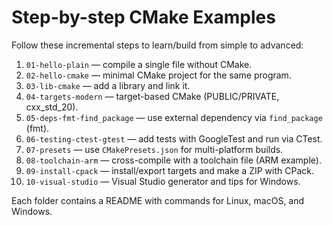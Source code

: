 # Step-by-step CMake Examples

Follow these incremental steps to learn/build from simple to advanced:

1. `01-hello-plain` — compile a single file without CMake.
2. `02-hello-cmake` — minimal CMake project for the same program.
3. `03-lib-cmake` — add a library and link it.
4. `04-targets-modern` — target-based CMake (PUBLIC/PRIVATE, cxx_std_20).
5. `05-deps-fmt-find_package` — use external dependency via `find_package` (fmt).
6. `06-testing-ctest-gtest` — add tests with GoogleTest and run via CTest.
7. `07-presets` — use `CMakePresets.json` for multi-platform builds.
8. `08-toolchain-arm` — cross-compile with a toolchain file (ARM example).
9. `09-install-cpack` — install/export targets and make a ZIP with CPack.
10. `10-visual-studio` — Visual Studio generator and tips for Windows.

Each folder contains a README with commands for Linux, macOS, and Windows.

